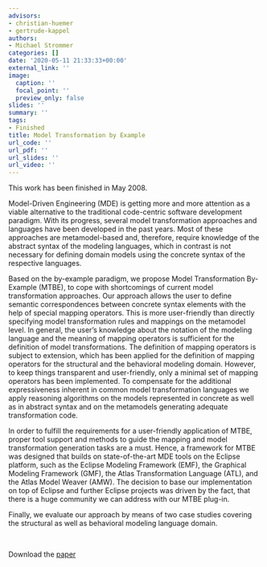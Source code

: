 ```yaml
---
advisors:
- christian-huemer
- gertrude-kappel
authors:
- Michael Strommer
categories: []
date: '2020-05-11 21:33:33+00:00'
external_link: ''
image:
  caption: ''
  focal_point: ''
  preview_only: false
slides: ''
summary: ''
tags:
- Finished
title: Model Transformation by Example
url_code: ''
url_pdf: ''
url_slides: ''
url_video: ''
---
```


This work has been finished in May 2008.

Model-Driven Engineering (MDE) is getting more and more attention as a viable alternative to the traditional code-centric software development paradigm. With its progress, several model transformation approaches and languages have been developed in the past years. Most of these approaches are metamodel-based and, therefore, require knowledge of the abstract syntax of the modeling languages, which in contrast is not necessary for defining domain models using the concrete syntax of the respective languages.

Based on the by-example paradigm, we propose Model Transformation By-Example (MTBE), to cope with shortcomings of current model transformation approaches. Our approach allows the user to define semantic correspondences between concrete syntax elements with the help of special mapping operators. This is more user-friendly than directly specifying model transformation rules and mappings on the metamodel level. In general, the user’s knowledge about the notation of the modeling language and the meaning of mapping operators is sufficient for the definition of model transformations. The definition of mapping operators is subject to extension, which has been applied for the definition of mapping operators for the structural and the behavioral modeling domain. However, to keep things transparent and user-friendly, only a minimal set of mapping operators has been implemented. To compensate for the additional expressiveness inherent in common model transformation languages we apply reasoning algorithms on the models represented in concrete as well as in abstract syntax and on the metamodels generating adequate transformation code.

In order to fulfill the requirements for a user-friendly application of MTBE, proper tool support and methods to guide the mapping and model transformation generation tasks are a must. Hence, a framework for MTBE was designed that builds on state-of-the-art MDE tools on the Eclipse platform, such as the Eclipse Modeling Framework (EMF), the Graphical Modeling Framework (GMF), the Atlas Transformation Language (ATL), and the Atlas Model Weaver (AMW). The decision to base our implementation on top of Eclipse and further Eclipse projects was driven by the fact, that there is a huge community we can address with our MTBE plug-in.

Finally, we evaluate our approach by means of two case studies covering the structural as well as behavioral modeling language domain.

&nbsp;

 Download the [paper](https://www.big.tuwien.ac.at/app/uploads/2016/10/Strommer_M.pdf)
